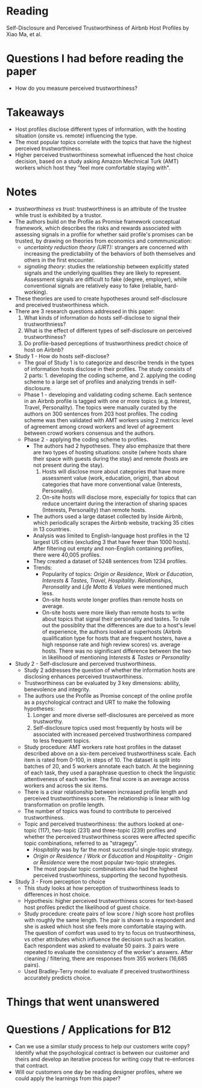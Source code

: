 # Reading
Self-Disclosure and Perceived Trustworthiness of Airbnb Host Profiles by Xiao Ma, et al.

# Questions I had before reading the paper
* How do you measure perceived trustworthiness?

# Takeaways
* Host profiles disclose different types of information, with the hosting situation (onsite vs. remote) influencing the type.
* The most popular topics correlate with the topics that have the highest perceived trustworthiness.
* Higher perceived trustworthiness somewhat influenced the host choice decision, based on a study asking Amazon Mechnical Turk (AMT) workers which host they "feel more comfortable staying with".

# Notes
* _trustworthiness vs trust_: trustworthiness is an attribute of the trustee while trust is exhibited by a trustor.
* The authors build on the Profile as Promise framework conceptual framework, which describes the risks and rewards associated with assessing signals in a profile for whether said profile's promises can be trusted, by drawing on theories from economics and commmunication:
  * *uncertainty reduction theory (URT):* strangers are concerned with increasing the predictability of the behaviors of both themselves and others in the first encounter.
  * *signaling theory*: studies the relationship between explicitly stated signals and the underlying qualities they are likely to represent. Assessment signals are difficult to fake (degree, employer), while conventional signals are relatively easy to fake (reliable, hard-working).
* These theories are used to create hypotheses around self-disclosure and preceived trustworthiness which.
* There are 3 research questions addressed in this paper:
  1. What kinds of information do hosts self-disclose to signal their trustworthniess?
  2. What is the effect of different types of self-disclosure on perceived trustworthiness?
  3. Do profile-based perceptions of trustworthiness predict choice of host on Airbnb?
* Study 1 - How do hosts self-disclose?
  * The goal of Study 1 is to categorize and describe trends in the types of information hosts disclose in their profiles. The study consists of 2 parts: 1. developing the coding scheme, and 2. applying the coding scheme to a large set of profiles and analyzing trends in self-disclosure.
  * Phase 1 - developing and validating coding scheme. Each sentence in an Airbnb profile is tagged with one or more topics (e.g. Interest, Travel, Personality). The topics were manually curated by the authors on 300 sentences from 203 host profiles. The coding scheme was then validated with AMT workers using 2 metrics: level of agreement among crowd workers and level of agreement between crowd workers consensus and the authors.
  * Phase 2 - applying the coding scheme to profiles.
    * The authors had 2 hypotheses. They also emphasize that there are two types of hosting situations: onsite (where hosts share their space with guests during the stay) and remote (hosts are not present during the stay).
      1. Hosts will disclose more about categories that have more assessment value (work, education, origin), than about categories that have more conventional value (Interests, Personality).
      2. On-site hosts will disclose more, especially for topics that can reduce uncertaint during the interaction of sharing spaces (Interests, Personality) than remote hosts.
    * The authors used a large dataset collected by Inside Airbnb, which periodically scrapes the Airbnb website, tracking 35 cities in 13 countries.
    * Analysis was limited to English-language host profiles in the 12 largest US cities (excluding 3 that have fewer than 1000 hosts). After filtering out empty and non-English containing profiles, there were 40,005 profiles.
    * They created a dataset of 5248 sentences from 1234 profiles.
    * Trends:
      * Popularity of topics: _Origin or Residence_, _Work or Education_, _Interests & Tastes_, _Travel_, _Hospitality_. _Relationships_, _Peronsality_ and _Life Motto & Values_ were mentioned much less.
      * On-site hosts wrote longer profiles than remote hosts on average.
      * On-site hosts were more likely than remote hosts to write about topics that signal their personality and tastes. To rule out the possiblity that the differences are due to a host's level of experience, the authors looked at superhosts (Airbnb qualification type for hosts that are frequent hosters, have a high response rate and high review scores) vs. average hosts. There was no siginificant difference between the two in likelihood of mentioning _Interests & Tastes_ or _Personality_
* Study 2 - Self-disclosure and perceived trustworthiness.
  * Study 2 addresses the question of whether the information hosts are disclosing enhances perceived trustworthiness.
  * Trustworthiness can be evaluated by 3 key dimensions: ability, benevolence and integrity.
  * The authors use the Profile as Promise concept of the online profile as a psychological contract and URT to make the following hypotheses:
    1. Longer and more diverse self-disclosures are perceived as more trustworthy.
    2. Self-disclosure topics used most frequently by hosts will be associated with increased perceived trustworthiness compared to less frequent topics.
  * Study procedure: AMT workers rate host profiles in the dataset described above on a six-item perceived trustworthiness scale. Each item is rated from 0-100, in steps of 10. The dataset is split into batches of 20, and 5 workers annotate each batch. At the beginning of each task, they used a paraphrase question to check the linguistic attentiveness of each worker. The final score is an average across workers and across the six items.
  * There is a clear relationship between increased profile length and perceived trustworthiness score. The relationship is linear with log transformation on profile length.
  * The number of topics was found to contribute to perceived trustworthiness.
  * Topic and perceived trustworthiness: the authors looked at one-topic (117), two-topic (231) and three-topic (239) profiles and whether the perceived trustworthiness scores were affected specific topic combinations, referred to as "stragegy".
    * _Hospitality_ was by far the most successful single-topic strategy.
    * _Origin or Residence_ / _Work or Education_ and _Hospitality_ - _Origin or Residence_ were the most popular two-topic strategies.
    * The most popular topic combinations also had the highest perceived trustworthiness, supporting the second hypothesis.
* Study 3 - From perception to choice
  * This study looks at how perception of trustworthiness leads to differences in host choice.
  * Hypothesis: higher perceived trustworthiness scores for text-based host profiles predict the likelihood of guest choice.
  * Study procedure: create pairs of low score / high score host profiles with roughly the same length. The pair is shown to a respondent and she is asked which host she feels more comfortable staying with. The question of comfort was used to try to focus on trustworthiness, vs other attributes which influence the decision such as location. Each respondent was asked to evaluate 50 pairs. 3 pairs were repeated to evaluate the consistency of the worker's answers. After cleaning / filtering, there are responses from 355 workers (16,685 pairs).
  * Used Bradley-Terry model to evaluate if preceived trustworthiness accurately predicts choice.

# Things that went unanswered

# Questions / Applications for B12
* Can we use a similar study process to help our customers write copy? Identify what the psychological contract is between our customer and theirs and develop an iterative process for writing copy that re-enforces that contract.
* Will our customers one day be reading designer profiles, where we could apply the learnings from this paper?
